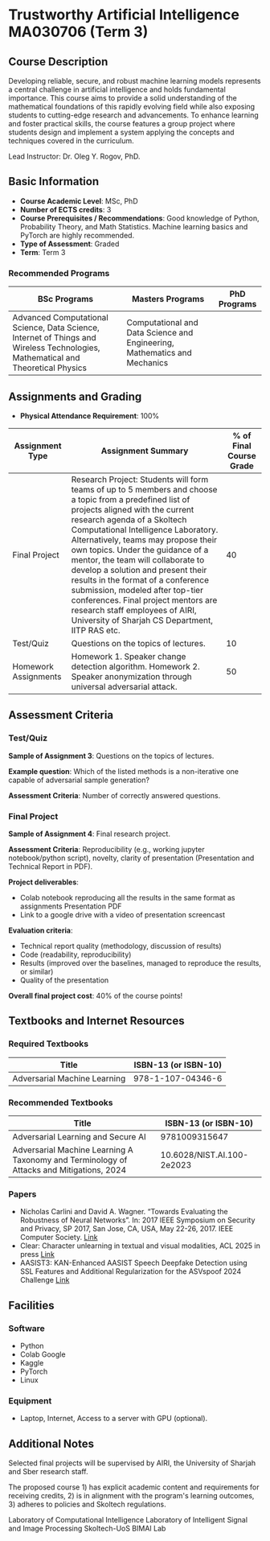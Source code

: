 # Trustworthy Artificial Intelligence MA030706 (Term 3)

## Course Description

Developing reliable, secure, and robust machine learning models represents a central challenge in artificial intelligence and holds fundamental importance. This course aims to provide a solid understanding of the mathematical foundations of this rapidly evolving field while also exposing students to cutting-edge research and advancements. To enhance learning and foster practical skills, the course features a group project where students design and implement a system applying the concepts and techniques covered in the curriculum.

Lead Instructor: Dr. Oleg Y. Rogov, PhD.

## Basic Information

- **Course Academic Level**: MSc, PhD
- **Number of ECTS credits**: 3
- **Course Prerequisites / Recommendations**: Good knowledge of Python, Probability Theory, and Math Statistics. Machine learning basics and PyTorch are highly recommended.
- **Type of Assessment**: Graded
- **Term**: Term 3

### Recommended Programs

| BSc Programs | Masters Programs | PhD Programs |
|--------------|------------------|--------------|
| Advanced Computational Science, Data Science, Internet of Things and Wireless Technologies, Mathematical and Theoretical Physics | Computational and Data Science and Engineering, Mathematics and Mechanics | |


## Assignments and Grading

- **Physical Attendance Requirement**: 100%

| Assignment Type | Assignment Summary | % of Final Course Grade |
|-----------------|--------------------|-------------------------|
| Final Project | Research Project: Students will form teams of up to 5 members and choose a topic from a predefined list of projects aligned with the current research agenda of a Skoltech Computational Intelligence Laboratory. Alternatively, teams may propose their own topics. Under the guidance of a mentor, the team will collaborate to develop a solution and present their results in the format of a conference submission, modeled after top-tier conferences. Final project mentors are research staff employees of AIRI, University of Sharjah CS Department, IITP RAS etc. | 40 |
| Test/Quiz | Questions on the topics of lectures. | 10 |
| Homework Assignments | Homework 1. Speaker change detection algorithm. Homework 2. Speaker anonymization through universal adversarial attack. | 50 |

## Assessment Criteria

### Test/Quiz

**Sample of Assignment 3**: Questions on the topics of lectures.

**Example question**: Which of the listed methods is a non-iterative one capable of adversarial sample generation?

**Assessment Criteria**: Number of correctly answered questions.

### Final Project

**Sample of Assignment 4**: Final research project.

**Assessment Criteria**: Reproducibility (e.g., working jupyter notebook/python script), novelty, clarity of presentation (Presentation and Technical Report in PDF).

**Project deliverables**:
- Colab notebook reproducing all the results in the same format as assignments Presentation PDF
- Link to a google drive with a video of presentation screencast

**Evaluation criteria**:
- Technical report quality (methodology, discussion of results)
- Code (readability, reproducibility)
- Results (improved over the baselines, managed to reproduce the results, or similar)
- Quality of the presentation

**Overall final project cost**: 40% of the course points!

## Textbooks and Internet Resources

### Required Textbooks

| Title | ISBN-13 (or ISBN-10) |
|-------|----------------------|
| Adversarial Machine Learning | 978-1-107-04346-6 |

### Recommended Textbooks

| Title | ISBN-13 (or ISBN-10) |
|-------|----------------------|
| Adversarial Learning and Secure AI | 9781009315647 |
| Adversarial Machine Learning A Taxonomy and Terminology of Attacks and Mitigations, 2024 | 10.6028/NIST.AI.100-2e2023 |

### Papers

- Nicholas Carlini and David A. Wagner. “Towards Evaluating the Robustness of Neural Networks”. In: 2017 IEEE Symposium on Security and Privacy, SP 2017, San Jose, CA, USA, May 22-26, 2017. IEEE Computer Society. [Link](https://arxiv.org/abs/1608.04644)
- Clear: Character unlearning in textual and visual modalities, ACL 2025 in press [Link](https://arxiv.org/pdf/2410.18057)
- AASIST3: KAN-Enhanced AASIST Speech Deepfake Detection using SSL Features and Additional Regularization for the ASVspoof 2024 Challenge [Link](https://www.isca-archive.org/asvspoof_2024/borodin24_asvspoof.html)

## Facilities

### Software

- Python
- Colab Google
- Kaggle
- PyTorch
- Linux

### Equipment

- Laptop, Internet, Access to a server with GPU (optional).

## Additional Notes

Selected final projects will be supervised by AIRI, the University of Sharjah  and Sber research staff.

The proposed course 1) has explicit academic content and requirements for receiving credits, 2) is in alignment with the program's learning outcomes, 3) adheres to policies and Skoltech regulations.


Laboratory of Computational Intelligence
Laboratory of Intelligent Signal and Image Processing
Skoltech-UoS BIMAI Lab
